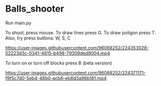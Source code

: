 # Balls_shooter
Run main.py

To shoot, press mouse. To draw lines press G. To draw poligon press T. Also, try press buttons: W, S, C

https://user-images.githubusercontent.com/96068252/224353028-52223d3c-0341-4615-b498-79309ded9004.mp4



To turn on or turn off blocks press B (beta version)



https://user-images.githubusercontent.com/96068252/224371171-f9f5c7d0-5eb4-48b0-acb6-eb6d3a96b181.mp4

